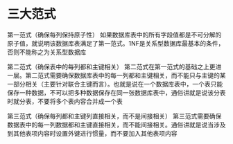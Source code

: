# 三大范式
第一范式（确保每列保持原子性）
如果数据库表中的所有字段值都是不可分解的原子值，就说明该数据库表满足了第一范式。1NF是关系型数据库最基本的条件，否则不能称之为关系型数据库

第二范式（确保表中的每列都和主键相关）
第二范式在第一范式的基础之上更进一层。第二范式需要确保数据库表中的每一列都和主键相关，而不能只与主键的某一部分相关（主要针对联合主键而言）。也就是说在一个数据库表中，一个表只能保存一种数据，不可以把多种数据保存在同一张数据库表中，通俗讲就是说该分表时就分表，不要将多个表内容合并成一个表

第三范式（确保每列都和主键列直接相关，而不是间接相关）
第三范式需要确保数据表中的每一列数据都和主键直接相关，而不能间接相关。通俗讲就是说当涉及到其他表项内容时设置外键进行惯量，而不要加入其他表项内容


